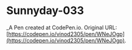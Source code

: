 # Sunnyday-033
 _A Pen created at CodePen.io. Original URL: [https://codepen.io/vinod2305/pen/WNeJOgp](https://codepen.io/vinod2305/pen/WNeJOgp).

 